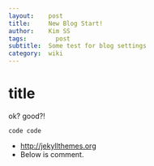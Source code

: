 ```yaml
---
layout:    post
title:     New Blog Start!
author:    Kim SS
tags: 		 post
subtitle:  Some test for blog settings
category:  wiki
---
```


# title
ok? good?!

```
code code
```

* http://jekyllthemes.org
* Below is comment.
